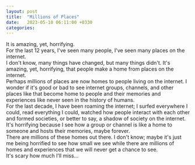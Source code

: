 ```yaml
---
layout: post
title:  "Millions of Places"
date:   2023-05-10 06:11:00 +0330
categories: 
---
```

It is amazing, yet, horrifying.    
For the last 12 years, I've seen many people, I've seen many places on the internet.    
I don't know, many things have changed, but many things didn't. It's amazing, yet, horrifying, that people make a home from places on the internet.    
Perhaps millions of places are now homes to people living on the internet. I wonder if it's good or bad to see internet groups, channels, and other places like that become home to people and their memories and experiences like never seen in the history of humans.    
For the last decade, I have been roaming the internet; I surfed everywhere I could, read everything I could, watched how people interact with each other and formed societies, or better to say, a shadow of society on the internet. It's horrifying because I see how a group or channel is like a home to someone and hosts their memories, maybe forever.    
There are millions of these homes out there. I don't know; maybe it's just me being horrified to see how small we see while there are millions of homes and experiences that we will never get a chance to see.    
It's scary how much I’ll miss...